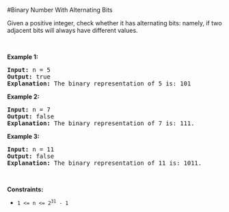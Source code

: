 #Binary Number With Alternating Bits
<p>Given a positive integer, check whether it has alternating bits: namely, if two adjacent bits will always have different values.</p>
<p> </p>
<p><strong class="example">Example 1:</strong></p>
<pre><strong>Input:</strong> n = 5
<strong>Output:</strong> true
<strong>Explanation:</strong> The binary representation of 5 is: 101
</pre>
<p><strong class="example">Example 2:</strong></p>
<pre><strong>Input:</strong> n = 7
<strong>Output:</strong> false
<strong>Explanation:</strong> The binary representation of 7 is: 111.</pre>
<p><strong class="example">Example 3:</strong></p>
<pre><strong>Input:</strong> n = 11
<strong>Output:</strong> false
<strong>Explanation:</strong> The binary representation of 11 is: 1011.</pre>
<p> </p>
<p><strong>Constraints:</strong></p>
<ul>
<li><code>1 &lt;= n &lt;= 2<sup>31</sup> - 1</code></li>
</ul>
